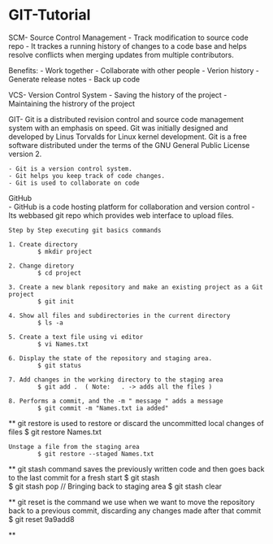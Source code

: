 # GIT-Tutorial

SCM- Source Control Management
    - Track modification to source code repo
    - It trackes a running history of changes to a code base and helps resolve conflicts when merging updates from multiple contributors.
    
Benefits:
    - Work together
    - Collaborate with other people
    - Verion history
    - Generate release notes 
    - Back up code
    
    
VCS- Version Control System
    - Saving the history of the project 
    - Maintaining the histrory of the project

GIT- Git is a distributed revision control and source code management system with an emphasis on speed. Git was initially designed and developed by Linus Torvalds for        Linux kernel development. Git is a free software distributed under the terms of the GNU General Public License version 2.

    - Git is a version control system.
    - Git helps you keep track of code changes.
    - Git is used to collaborate on code

GitHub  
    - GitHub is a code hosting platform for collaboration and version control
    - Its webbased git repo which provides web interface to upload files.
    
    
    
    Step by Step executing git basics commands
    
    1. Create directory
            $ mkdir project
            
    2. Change diretory
            $ cd project
            
    3. Create a new blank repository and make an existing project as a Git project
            $ git init
            
    4. Show all files and subdirectories in the current directory
            $ ls -a
            
    5. Create a text file using vi editor
            $ vi Names.txt
           
    6. Display the state of the repository and staging area.
            $ git status
            
    7. Add changes in the working directory to the staging area
            $ git add .  ( Note:   . -> adds all the files )
            
    8. Performs a commit, and the -m " message " adds a message
            $ git commit -m "Names.txt ia added"
                    
 ** git restore is used to restore or discard the uncommitted local changes of files
            $ git restore Names.txt
            
    Unstage a file from the staging area
            $ git restore --staged Names.txt
    
 ** git stash command saves the previously written code and then goes back to the last commit for a fresh start
            $ git stash      
            $ git stash pop  // Bringing back to staging area
            $ git stash clear
            
 ** git reset is the command we use when we want to move the repository back to a previous commit, discarding any changes made after that commit
            $ git reset 9a9add8
            
 ** 
